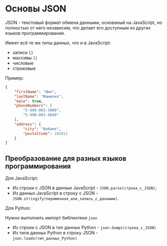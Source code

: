 # Основы JSON

JSON - текстовый формат обмена данными, основаный на JavaScript, но полностью от него независим, что делает его доступным из других языков программирования.

Имеет всё те же типы данных, что и в JavaScript:
+ записи `{}`
+ массивы `[]`
+ числовые
+ строковые

Пример:
```json
{
    "firstName": "Имя",
    "lastName": "Фамилия",
    "male": true,
    "phoneNumbers": [
        "5-999-003-3000",
        "5-998-003-4040"
    ],
    "address": {
        "city": "NoName",
        "postalCode": 101011
    }
}
```

## Преобразование для разных языков программирования

Для JavaScript:
+ Из строки с JSON в данные JavaScript - `JSON.parse(строка_с_JSON)`;
+ Из данных JavaScript в строку с JSON - `JSON.stringify(переменная_или_запись_с_данными)`.

Для Python:

Нужно выполнить импорт библиотеки `json`

+ Из строки с JSON в тип данных Python - `json.dumps(строка_с_JSON)`
+ Из типа данных Python в строку JSON - `json.loads(тип_данных_Python)`